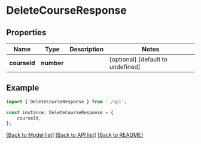 # DeleteCourseResponse


## Properties

Name | Type | Description | Notes
------------ | ------------- | ------------- | -------------
**courseId** | **number** |  | [optional] [default to undefined]

## Example

```typescript
import { DeleteCourseResponse } from './api';

const instance: DeleteCourseResponse = {
    courseId,
};
```

[[Back to Model list]](../README.md#documentation-for-models) [[Back to API list]](../README.md#documentation-for-api-endpoints) [[Back to README]](../README.md)
